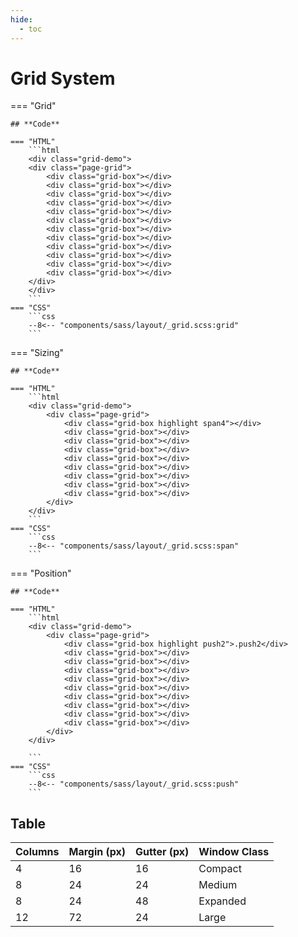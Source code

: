 ```yaml
---
hide:
  - toc
---
```


# **Grid System**

=== "Grid"
    <div class="grid-demo">
    <div class="page-grid">
        <div class="grid-box"></div>
        <div class="grid-box"></div>
        <div class="grid-box"></div>
        <div class="grid-box"></div>
        <div class="grid-box"></div>
        <div class="grid-box"></div>
        <div class="grid-box"></div>
        <div class="grid-box"></div>
        <div class="grid-box"></div>
        <div class="grid-box"></div>
        <div class="grid-box"></div>
        <div class="grid-box"></div>
    </div>
    </div>

    ## **Code**

    === "HTML"
        ```html
        <div class="grid-demo">
        <div class="page-grid">
            <div class="grid-box"></div>
            <div class="grid-box"></div>
            <div class="grid-box"></div>
            <div class="grid-box"></div>
            <div class="grid-box"></div>
            <div class="grid-box"></div>
            <div class="grid-box"></div>
            <div class="grid-box"></div>
            <div class="grid-box"></div>
            <div class="grid-box"></div>
            <div class="grid-box"></div>
            <div class="grid-box"></div>
        </div>
        </div>
        ```
    === "CSS"
        ```css
        --8<-- "components/sass/layout/_grid.scss:grid"
        ```

=== "Sizing"
    <div class="grid-demo">
        <div class="page-grid">
            <div class="grid-box highlight span4"></div>
            <div class="grid-box"></div>
            <div class="grid-box"></div>
            <div class="grid-box"></div>
            <div class="grid-box"></div>
            <div class="grid-box"></div>
            <div class="grid-box"></div>
            <div class="grid-box"></div>
            <div class="grid-box"></div>
        </div>
    </div>

    ## **Code**

    === "HTML"
        ```html
        <div class="grid-demo">
            <div class="page-grid">
                <div class="grid-box highlight span4"></div>
                <div class="grid-box"></div>
                <div class="grid-box"></div>
                <div class="grid-box"></div>
                <div class="grid-box"></div>
                <div class="grid-box"></div>
                <div class="grid-box"></div>
                <div class="grid-box"></div>
                <div class="grid-box"></div>
            </div>
        </div>
        ```
    === "CSS"
        ```css
        --8<-- "components/sass/layout/_grid.scss:span"
        ```

=== "Position"
    <div class="grid-demo">
        <div class="page-grid">
            <div class="grid-box"></div>
            <div class="grid-box highlight push2"></div>
            <div class="grid-box"></div>
            <div class="grid-box"></div>
            <div class="grid-box"></div>
            <div class="grid-box"></div>
            <div class="grid-box"></div>
            <div class="grid-box"></div>
            <div class="grid-box"></div>
            <div class="grid-box"></div>
            <div class="grid-box"></div>
        </div>
    </div>

    ## **Code**

    === "HTML"
        ```html
        <div class="grid-demo">
            <div class="page-grid">
                <div class="grid-box highlight push2">.push2</div>
                <div class="grid-box"></div>
                <div class="grid-box"></div>
                <div class="grid-box"></div>
                <div class="grid-box"></div>
                <div class="grid-box"></div>
                <div class="grid-box"></div>
                <div class="grid-box"></div>
                <div class="grid-box"></div>
                <div class="grid-box"></div>
            </div>
        </div>

        ```
    === "CSS"
        ```css
        --8<-- "components/sass/layout/_grid.scss:push"
        ```


## **Table**

| Columns | Margin (px) | Gutter (px) | Window Class |
|----------|--------------|--------------|--------------|
| 4 | 16 | 16 | Compact |
| 8 | 24 | 24 | Medium |
| 8 | 24 | 48 | Expanded |
| 12 | 72 | 24 | Large |